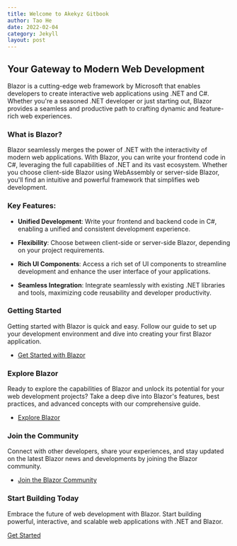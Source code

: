 ```yaml
---
title: Welcome to Akekyz Gitbook
author: Tao He
date: 2022-02-04
category: Jekyll
layout: post
---
```


## Your Gateway to Modern Web Development

Blazor is a cutting-edge web framework by Microsoft that enables developers to create interactive web applications using .NET and C#. Whether you're a seasoned .NET developer or just starting out, Blazor provides a seamless and productive path to crafting dynamic and feature-rich web experiences.

### What is Blazor?

Blazor seamlessly merges the power of .NET with the interactivity of modern web applications. With Blazor, you can write your frontend code in C#, leveraging the full capabilities of .NET and its vast ecosystem. Whether you choose client-side Blazor using WebAssembly or server-side Blazor, you'll find an intuitive and powerful framework that simplifies web development.

### Key Features:

- **Unified Development**: Write your frontend and backend code in C#, enabling a unified and consistent development experience.

- **Flexibility**: Choose between client-side or server-side Blazor, depending on your project requirements.

- **Rich UI Components**: Access a rich set of UI components to streamline development and enhance the user interface of your applications.

- **Seamless Integration**: Integrate seamlessly with existing .NET libraries and tools, maximizing code reusability and developer productivity.

### Getting Started

Getting started with Blazor is quick and easy. Follow our guide to set up your development environment and dive into creating your first Blazor application.

- [Get Started with Blazor](/getting-started)

### Explore Blazor

Ready to explore the capabilities of Blazor and unlock its potential for your web development projects? Take a deep dive into Blazor's features, best practices, and advanced concepts with our comprehensive guide.

- [Explore Blazor](/explore-blazor)

### Join the Community

Connect with other developers, share your experiences, and stay updated on the latest Blazor news and developments by joining the Blazor community.

- [Join the Blazor Community](https://community.blazor.net)

### Start Building Today

Embrace the future of web development with Blazor. Start building powerful, interactive, and scalable web applications with .NET and Blazor.

[Get Started](/getting-started)
